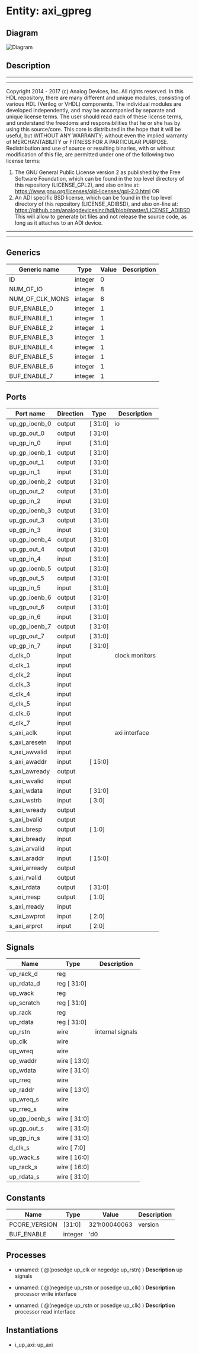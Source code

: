 # Entity: axi_gpreg

## Diagram

![Diagram](axi_gpreg.svg "Diagram")
## Description

***************************************************************************
 ***************************************************************************
 Copyright 2014 - 2017 (c) Analog Devices, Inc. All rights reserved.
 In this HDL repository, there are many different and unique modules, consisting
 of various HDL (Verilog or VHDL) components. The individual modules are
 developed independently, and may be accompanied by separate and unique license
 terms.
 The user should read each of these license terms, and understand the
 freedoms and responsibilities that he or she has by using this source/core.
 This core is distributed in the hope that it will be useful, but WITHOUT ANY
 WARRANTY; without even the implied warranty of MERCHANTABILITY or FITNESS FOR
 A PARTICULAR PURPOSE.
 Redistribution and use of source or resulting binaries, with or without modification
 of this file, are permitted under one of the following two license terms:
   1. The GNU General Public License version 2 as published by the
      Free Software Foundation, which can be found in the top level directory
      of this repository (LICENSE_GPL2), and also online at:
      <https://www.gnu.org/licenses/old-licenses/gpl-2.0.html>
 OR
   2. An ADI specific BSD license, which can be found in the top level directory
      of this repository (LICENSE_ADIBSD), and also on-line at:
      https://github.com/analogdevicesinc/hdl/blob/master/LICENSE_ADIBSD
      This will allow to generate bit files and not release the source code,
      as long as it attaches to an ADI device.
 ***************************************************************************
 ***************************************************************************
 
## Generics

| Generic name    | Type    | Value | Description |
| --------------- | ------- | ----- | ----------- |
| ID              | integer | 0     |             |
| NUM_OF_IO       | integer | 8     |             |
| NUM_OF_CLK_MONS | integer | 8     |             |
| BUF_ENABLE_0    | integer | 1     |             |
| BUF_ENABLE_1    | integer | 1     |             |
| BUF_ENABLE_2    | integer | 1     |             |
| BUF_ENABLE_3    | integer | 1     |             |
| BUF_ENABLE_4    | integer | 1     |             |
| BUF_ENABLE_5    | integer | 1     |             |
| BUF_ENABLE_6    | integer | 1     |             |
| BUF_ENABLE_7    | integer | 1     |             |
## Ports

| Port name     | Direction | Type    | Description    |
| ------------- | --------- | ------- | -------------- |
| up_gp_ioenb_0 | output    | [ 31:0] | io             |
| up_gp_out_0   | output    | [ 31:0] |                |
| up_gp_in_0    | input     | [ 31:0] |                |
| up_gp_ioenb_1 | output    | [ 31:0] |                |
| up_gp_out_1   | output    | [ 31:0] |                |
| up_gp_in_1    | input     | [ 31:0] |                |
| up_gp_ioenb_2 | output    | [ 31:0] |                |
| up_gp_out_2   | output    | [ 31:0] |                |
| up_gp_in_2    | input     | [ 31:0] |                |
| up_gp_ioenb_3 | output    | [ 31:0] |                |
| up_gp_out_3   | output    | [ 31:0] |                |
| up_gp_in_3    | input     | [ 31:0] |                |
| up_gp_ioenb_4 | output    | [ 31:0] |                |
| up_gp_out_4   | output    | [ 31:0] |                |
| up_gp_in_4    | input     | [ 31:0] |                |
| up_gp_ioenb_5 | output    | [ 31:0] |                |
| up_gp_out_5   | output    | [ 31:0] |                |
| up_gp_in_5    | input     | [ 31:0] |                |
| up_gp_ioenb_6 | output    | [ 31:0] |                |
| up_gp_out_6   | output    | [ 31:0] |                |
| up_gp_in_6    | input     | [ 31:0] |                |
| up_gp_ioenb_7 | output    | [ 31:0] |                |
| up_gp_out_7   | output    | [ 31:0] |                |
| up_gp_in_7    | input     | [ 31:0] |                |
| d_clk_0       | input     |         | clock monitors |
| d_clk_1       | input     |         |                |
| d_clk_2       | input     |         |                |
| d_clk_3       | input     |         |                |
| d_clk_4       | input     |         |                |
| d_clk_5       | input     |         |                |
| d_clk_6       | input     |         |                |
| d_clk_7       | input     |         |                |
| s_axi_aclk    | input     |         | axi interface  |
| s_axi_aresetn | input     |         |                |
| s_axi_awvalid | input     |         |                |
| s_axi_awaddr  | input     | [ 15:0] |                |
| s_axi_awready | output    |         |                |
| s_axi_wvalid  | input     |         |                |
| s_axi_wdata   | input     | [ 31:0] |                |
| s_axi_wstrb   | input     | [  3:0] |                |
| s_axi_wready  | output    |         |                |
| s_axi_bvalid  | output    |         |                |
| s_axi_bresp   | output    | [  1:0] |                |
| s_axi_bready  | input     |         |                |
| s_axi_arvalid | input     |         |                |
| s_axi_araddr  | input     | [ 15:0] |                |
| s_axi_arready | output    |         |                |
| s_axi_rvalid  | output    |         |                |
| s_axi_rdata   | output    | [ 31:0] |                |
| s_axi_rresp   | output    | [  1:0] |                |
| s_axi_rready  | input     |         |                |
| s_axi_awprot  | input     | [ 2:0]  |                |
| s_axi_arprot  | input     | [ 2:0]  |                |
## Signals

| Name          | Type            | Description       |
| ------------- | --------------- | ----------------- |
| up_rack_d     | reg             |                   |
| up_rdata_d    | reg     [ 31:0] |                   |
| up_wack       | reg             |                   |
| up_scratch    | reg     [ 31:0] |                   |
| up_rack       | reg             |                   |
| up_rdata      | reg     [ 31:0] |                   |
| up_rstn       | wire            | internal signals  |
| up_clk        | wire            |                   |
| up_wreq       | wire            |                   |
| up_waddr      | wire [ 13:0]    |                   |
| up_wdata      | wire [ 31:0]    |                   |
| up_rreq       | wire            |                   |
| up_raddr      | wire [ 13:0]    |                   |
| up_wreq_s     | wire            |                   |
| up_rreq_s     | wire            |                   |
| up_gp_ioenb_s | wire [ 31:0]    |                   |
| up_gp_out_s   | wire [ 31:0]    |                   |
| up_gp_in_s    | wire [ 31:0]    |                   |
| d_clk_s       | wire [  7:0]    |                   |
| up_wack_s     | wire [ 16:0]    |                   |
| up_rack_s     | wire [ 16:0]    |                   |
| up_rdata_s    | wire [ 31:0]    |                   |
## Constants

| Name          | Type    | Value        | Description |
| ------------- | ------- | ------------ | ----------- |
| PCORE_VERSION | [31:0]  | 32'h00040063 | version     |
| BUF_ENABLE    | integer | 'd0          |             |
## Processes
- unnamed: ( @(posedge up_clk or negedge up_rstn) )
**Description**
up signals

- unnamed: ( @(negedge up_rstn or posedge up_clk) )
**Description**
processor write interface

- unnamed: ( @(negedge up_rstn or posedge up_clk) )
**Description**
processor read interface

## Instantiations

- i_up_axi: up_axi
